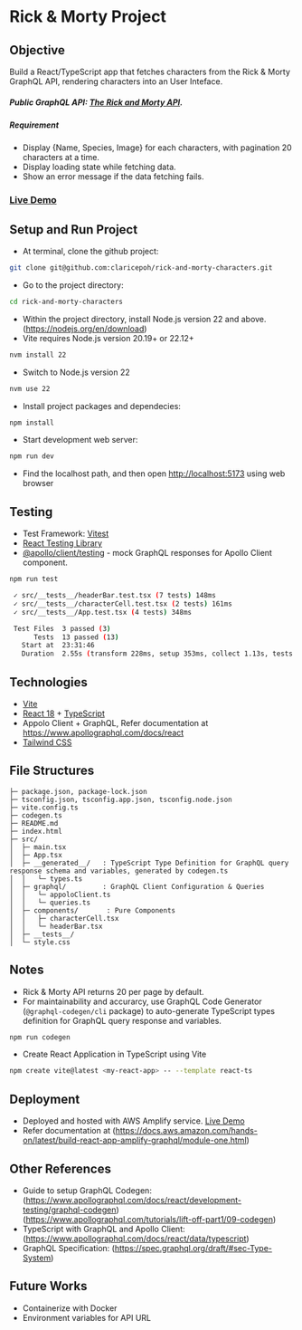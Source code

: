 # Rick & Morty Project

## Objective

Build a React/TypeScript app that fetches characters from the Rick & Morty GraphQL API, rendering characters into an User Inteface. 

##### Public GraphQL API: [The Rick and Morty API](https://rickandmortyapi.com/graphql).
##### Requirement
- Display {Name, Species, Image} for each characters, with pagination 20 characters at a time. 
- Display loading state while fetching data.
- Show an error message if the data fetching fails.
  
### [Live Demo](https://master.d379xk456sangc.amplifyapp.com)

## Setup and Run Project
- At terminal, clone the github project:
```sh
git clone git@github.com:claricepoh/rick-and-morty-characters.git
```
- Go to the project directory:
```sh
cd rick-and-morty-characters
```
- Within the project directory, install Node.js version 22 and above. (https://nodejs.org/en/download)
- Vite requires Node.js version 20.19+ or 22.12+
```sh
nvm install 22
```
- Switch to Node.js version 22 
```sh
nvm use 22
```
- Install project packages and dependecies:
```sh
npm install
```
- Start development web server:
```sh
npm run dev
```
- Find the localhost path, and then open [http://localhost:5173](http://localhost:5173) using web browser

## Testing
- Test Framework: [Vitest](https://vitest.dev/)
- [React Testing Library](https://testing-library.com/docs/react-testing-library/intro/)
- [@apollo/client/testing](https://www.apollographql.com/docs/react/development-testing/testing) - mock GraphQL responses for Apollo Client component. 
```sh
npm run test

 ✓ src/__tests__/headerBar.test.tsx (7 tests) 148ms
 ✓ src/__tests__/characterCell.test.tsx (2 tests) 161ms
 ✓ src/__tests__/App.test.tsx (4 tests) 348ms

 Test Files  3 passed (3)
      Tests  13 passed (13)
   Start at  23:31:46
   Duration  2.55s (transform 228ms, setup 353ms, collect 1.13s, tests 657ms, environment 2.24s, prepare 561ms)
```

## Technologies
- [Vite](https://vite.dev/)
- [React 18](https://react.dev) + [TypeScript](https://www.typescriptlang.org/)
- Appolo Client + GraphQL, Refer documentation at https://www.apollographql.com/docs/react
- [Tailwind CSS](https://tailwindcss.com/)

## File Structures
```
├─ package.json, package-lock.json
├─ tsconfig.json, tsconfig.app.json, tsconfig.node.json
├─ vite.config.ts
├─ codegen.ts
├─ README.md
├─ index.html
├─ src/
│  ├─ main.tsx
│  ├─ App.tsx
│  ├─ __generated__/   : TypeScript Type Definition for GraphQL query response schema and variables, generated by codegen.ts    
│  │   └─ types.ts
│  ├─ graphql/         : GraphQL Client Configuration & Queries
│  │   └─ appoloClient.ts
│  │   └─ queries.ts
│  ├─ components/       : Pure Components 
│  │   ├─ characterCell.tsx
│  │   └─ headerBar.tsx
│  ├─ __tests__/       
│  └─ style.css
```
## Notes
- Rick & Morty API returns 20 per page by default.
- For maintainability and accurarcy, use GraphQL Code Generator (`@graphql-codegen/cli` package) to auto-generate TypeScript types definition for GraphQL query response and variables.
```sh
npm run codegen
```
- Create React Application in TypeScript using Vite
```sh
npm create vite@latest <my-react-app> -- --template react-ts
```
  
## Deployment
- Deployed and hosted with AWS Amplify service. [Live Demo](https://master.d379xk456sangc.amplifyapp.com)
- Refer documentation at (https://docs.aws.amazon.com/hands-on/latest/build-react-app-amplify-graphql/module-one.html)

## Other References
- Guide to setup GraphQL Codegen:
  <br>(https://www.apollographql.com/docs/react/development-testing/graphql-codegen)
  <br>(https://www.apollographql.com/tutorials/lift-off-part1/09-codegen)
- TypeScript with GraphQL and Apollo Client: (https://www.apollographql.com/docs/react/data/typescript)
- GraphQL Specification: (https://spec.graphql.org/draft/#sec-Type-System)

## Future Works
- Containerize with Docker
- Environment variables for API URL
